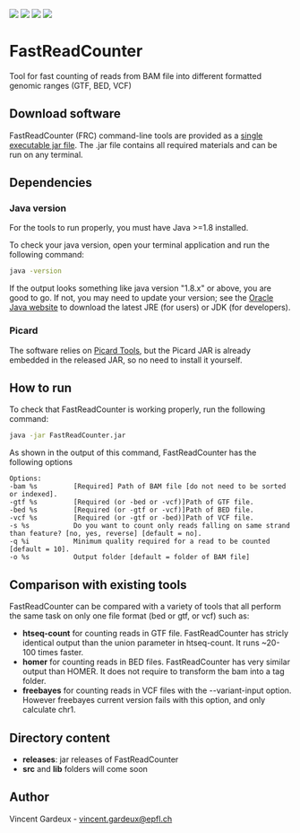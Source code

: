 ![](https://img.shields.io/badge/build-passing-green.svg)
![](https://img.shields.io/badge/version-1.0.0-blue.svg)
![](https://img.shields.io/badge/picard-2.9.0-blue.svg)
![](https://img.shields.io/badge/java-1.8-red.svg)

# FastReadCounter
Tool for fast counting of reads from BAM file into different formatted genomic ranges (GTF, BED, VCF)

## Download software
FastReadCounter (FRC) command-line tools are provided as a [single executable jar file](../master/releases/FastReadCounter-1.0.jar?raw=true).
The .jar file contains all required materials and can be run on any terminal.

## Dependencies
### Java version
For the tools to run properly, you must have Java >=1.8 installed. 

To check your java version, open your terminal application and run the following command:

```bash
java -version
```

If the output looks something like java version "1.8.x" or above, you are good to go. 
If not, you may need to update your version; see the [Oracle Java website](http://www.oracle.com/technetwork/java/javase/downloads/) to download the latest JRE (for users) or JDK (for developers).

### Picard
The software relies on [Picard Tools](http://broadinstitute.github.io/picard/), but the Picard JAR is already embedded in the released JAR, so no need to install it yourself.

## How to run
To check that FastReadCounter is working properly, run the following command:

```bash
java -jar FastReadCounter.jar
```
As shown in the output of this command, FastReadCounter has the following options

```
Options:
-bam %s         [Required] Path of BAM file [do not need to be sorted or indexed].
-gtf %s         [Required (or -bed or -vcf)]Path of GTF file.
-bed %s         [Required (or -gtf or -vcf)]Path of BED file.
-vcf %s         [Required (or -gtf or -bed)]Path of VCF file.
-s %s           Do you want to count only reads falling on same strand than feature? [no, yes, reverse] [default = no].
-q %i           Minimum quality required for a read to be counted [default = 10].
-o %s           Output folder [default = folder of BAM file]
```

## Comparison with existing tools
FastReadCounter can be compared with a variety of tools that all perform the same task on only one file format (bed or gtf, or vcf) such as:
* **htseq-count** for counting reads in GTF file. FastReadCounter has stricly identical output than the union parameter in htseq-count. It runs ~20-100 times faster.
* **homer** for counting reads in BED files. FastReadCounter has very similar output than HOMER. It does not require to transform the bam into a tag folder.
* **freebayes** for counting reads in VCF files with the --variant-input option. However freebayes current version fails with this option, and only calculate chr1.

## Directory content
* **releases**: jar releases of FastReadCounter
* **src** and **lib** folders will come soon

## Author
Vincent Gardeux - vincent.gardeux@epfl.ch
